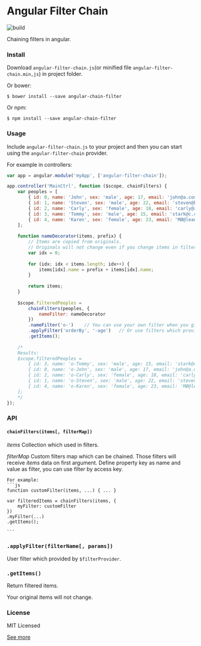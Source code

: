 # Angular Filter Chain

![build](https://travis-ci.org/seokju-na/angular-filter-chain.svg?branch=master)

Chaining filters in angular.


### Install

Download ``angular-filter-chain.js``(or minified file ``angular-filter-chain.min,js``) in project folder.

Or bower:

```shell
$ bower install --save angular-chain-filter
```

Or npm:

```npm
$ npm install --save angular-chain-filter
```


### Usage

Include ``angular-filter-chain.js`` to your project and then you can start using the ``angular-filter-chain`` provider.

For example in controllers:

```js
var app = angular.module('myApp', ['angular-filter-chain']);

app.controller('MainCtrl', function ($scope, chainFilters) {
    var peoples = [
        { id: 0, name: 'John', sex: 'male', age: 17, email: 'john@a.com' },
        { id: 1, name: 'Steven', sex: 'male', age: 22, email: 'steven@b.com' },
        { id: 2, name: 'Carly', sex: 'female', age: 18, email: 'carly@a.com' },
        { id: 3, name: 'Tommy', sex: 'male', age: 15, email: 'stark@c.com' },
        { id: 4, name: 'Karen', sex: 'female', age: 23, email: 'MØ@leanon.com }
    ];
    
    function nameDecorator(items, prefix) {
        // Items are copied from originals.
        // Originals will not change even if you change items in filter. 
        var idx = 0;
        
        for (idx; idx < items.length; idx++) {
            items[idx].name = prefix + items[idx].name;
        }
        
        return items;
    }
    
    $scope.filteredPeoples =
        chainFilters(peoples, {
            nameFilter: nameDecorator
        })
        .nameFilter('o-')    // You can use your own filter when you give filter map on config.
        .applyFilter('orderBy', '-age')   // Or use filters which provided by $filter
        .getItems();
        
    /*
    Results:
    $scope.filteredPeoples =
        { id: 3, name: 'o-Tommy', sex: 'male', age: 15, email: 'stark@c.com' },
        { id: 0, name: 'o-John', sex: 'male', age: 17, email: 'john@a.com' },
        { id: 2, name: 'o-Carly', sex: 'female', age: 18, email: 'carly@a.com' },
        { id: 1, name: 'o-Steven', sex: 'male', age: 22, email: 'steven@b.com' },
        { id: 4, name: 'o-Karen', sex: 'female', age: 23, email: 'MØ@leanon.com }
    ];
    */ 
});
```


### API

#### ``chainFilters(items[, filterMap])``

*items*
    Collection which used in filters.
    

*filterMap*
    Custom filters map which can be chained. Those filters will receive *items* data on first argument. Define property key as name and value as filter, you can use filter by access key. 
    
    For example:
    ```js
    function customFilter(items, ...) { ... }
    
    var filteredItems = chainFilters(items, {
        myFilter: customFilter
    })
    .myFilter(...)
    .getItems();
    
    ```

### ``.applyFilter(filterName[, params])``

User filter which provided by ``$filterProvider``.


### ``.getItems()``

Return filtered items.

Your original items will not change.


### License

MIT Licensed

[See more](https://github.com/seokju-na/angular-filter-chain/blob/master/LICENSE)

